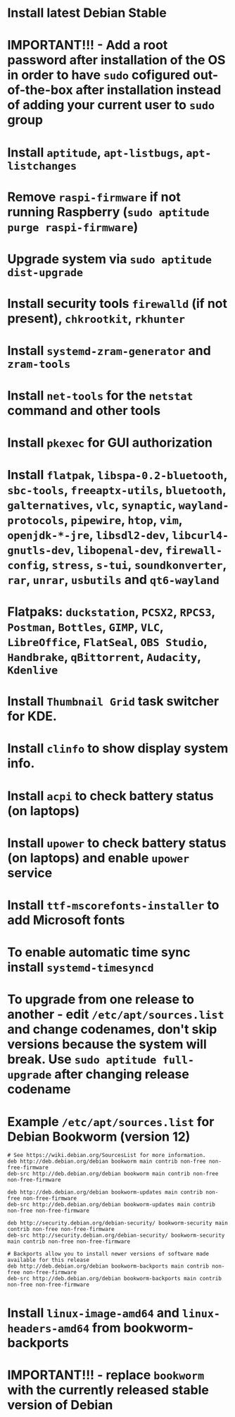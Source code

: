 # Install latest Debian Stable
# IMPORTANT!!! - Add a root password after installation of the OS in order to have `sudo` cofigured out-of-the-box after installation instead of adding your current user to `sudo` group
# Install `aptitude`, `apt-listbugs`, `apt-listchanges`
# Remove `raspi-firmware` if not running Raspberry (`sudo aptitude purge raspi-firmware`)
# Upgrade system via `sudo aptitude dist-upgrade`
# Install security tools `firewalld` (if not present), `chkrootkit`, `rkhunter`
# Install `systemd-zram-generator` and `zram-tools`
# Install `net-tools` for the `netstat` command and other tools
# Install `pkexec` for GUI authorization
# Install `flatpak`, `libspa-0.2-bluetooth`, `sbc-tools`, `freeaptx-utils`, `bluetooth`, `galternatives`, `vlc`, `synaptic`, `wayland-protocols`, `pipewire`, `htop`, `vim`, `openjdk-*-jre`, `libsdl2-dev`, `libcurl4-gnutls-dev`, `libopenal-dev`, `firewall-config`, `stress`, `s-tui`, `soundkonverter`, `rar`, `unrar`, `usbutils` and `qt6-wayland`
# Flatpaks: `duckstation`, `PCSX2`, `RPCS3`, `Postman`, `Bottles`, `GIMP`, `VLC`, `LibreOffice`, `FlatSeal`, `OBS Studio`, `Handbrake`, `qBittorrent`, `Audacity`, `Kdenlive`
# Install `Thumbnail Grid` task switcher for KDE.
# Install `clinfo` to show display system info.
# Install `acpi` to check battery status (on laptops)
# Install `upower` to check battery status (on laptops) and enable `upower` service
# Install `ttf-mscorefonts-installer` to add Microsoft fonts
# To enable automatic time sync install `systemd-timesyncd`
# To upgrade from one release to another - edit `/etc/apt/sources.list` and change codenames, don't skip versions because the system will break. Use `sudo aptitude full-upgrade` after changing release codename
# Example `/etc/apt/sources.list` for Debian Bookworm (version 12)
```
# See https://wiki.debian.org/SourcesList for more information.
deb http://deb.debian.org/debian bookworm main contrib non-free non-free-firmware
deb-src http://deb.debian.org/debian bookworm main contrib non-free non-free-firmware

deb http://deb.debian.org/debian bookworm-updates main contrib non-free non-free-firmware
deb-src http://deb.debian.org/debian bookworm-updates main contrib non-free non-free-firmware

deb http://security.debian.org/debian-security/ bookworm-security main contrib non-free non-free-firmware
deb-src http://security.debian.org/debian-security/ bookworm-security main contrib non-free non-free-firmware

# Backports allow you to install newer versions of software made available for this release
deb http://deb.debian.org/debian bookworm-backports main contrib non-free non-free-firmware
deb-src http://deb.debian.org/debian bookworm-backports main contrib non-free non-free-firmware
```
# Install `linux-image-amd64` and `linux-headers-amd64` from bookworm-backports
# IMPORTANT!!! - replace `bookworm` with the currently released stable version of Debian